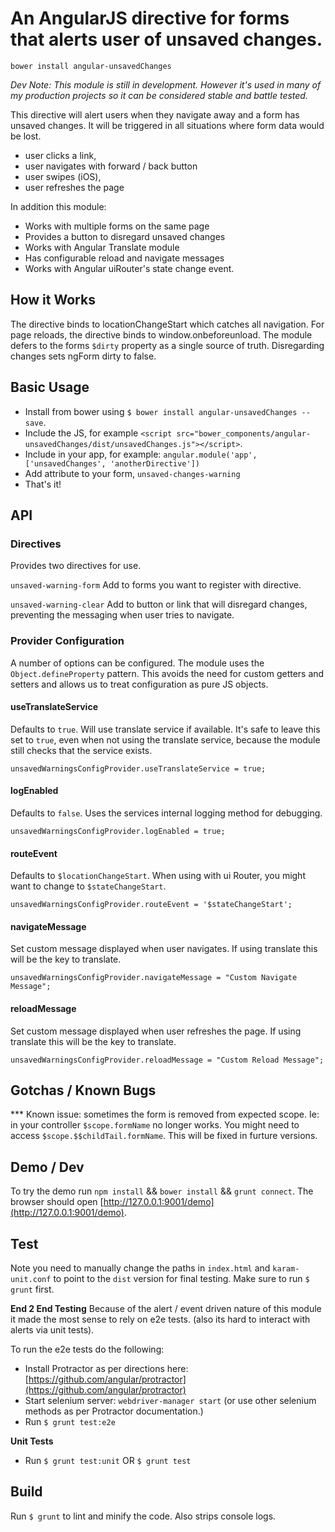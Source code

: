 # An AngularJS directive for forms that alerts user of unsaved changes.

`bower install angular-unsavedChanges`
 
_Dev Note: This module is still in development. However it's used in many of my production projects so it can be considered stable and battle tested._

This directive will alert users when they navigate away and a form has unsaved changes. It will be triggered in all situations where form data would be lost.

- user clicks a link,
- user navigates with forward / back button
- user swipes (iOS),
- user refreshes the page

In addition this module: 

- Works with multiple forms on the same page
- Provides a button to disregard unsaved changes
- Works with Angular Translate module
- Has configurable reload and navigate messages
- Works with Angular uiRouter's state change event.

## How it Works

The directive binds to locationChangeStart which catches all navigation. For page reloads, the directive binds to window.onbeforeunload. The module defers to the forms `$dirty` property as a single source of truth. Disregarding changes sets ngForm dirty to false. 

## Basic Usage

- Install from bower using `$ bower install angular-unsavedChanges --save`.
- Include the JS, for example `<script src="bower_components/angular-unsavedChanges/dist/unsavedChanges.js"></script>`.
- Include in your app, for example: `angular.module('app', ['unsavedChanges', 'anotherDirective'])`
- Add attribute to your form, `unsaved-changes-warning`
- That's it!


## API

### Directives 
Provides two directives for use. 

`unsaved-warning-form` 
Add to forms you want to register with directive. 

`unsaved-warning-clear` 
Add to button or link that will disregard changes, preventing the messaging when user tries to navigate. 

### Provider Configuration 
A number of options can be configured. The module uses the `Object.defineProperty` pattern. This avoids the need for custom getters and setters and allows us to treat configuration as pure JS objects. 

#### useTranslateService
Defaults to `true`. Will use translate service if available. It's safe to leave this set to `true`, even when not using the translate service, because the module still checks that the service exists. 

```
unsavedWarningsConfigProvider.useTranslateService = true;
```

#### logEnabled
Defaults to `false`. Uses the services internal logging method for debugging.  

```
unsavedWarningsConfigProvider.logEnabled = true;
```

#### routeEvent
Defaults to `$locationChangeStart`. When using with ui Router, you might want to change to `$stateChangeStart`.

```
unsavedWarningsConfigProvider.routeEvent = '$stateChangeStart';
```

#### navigateMessage
Set custom message displayed when user navigates. If using translate this will be the key to translate. 
```
unsavedWarningsConfigProvider.navigateMessage = "Custom Navigate Message";
```

#### reloadMessage
Set custom message displayed when user refreshes the page. If using translate this will be the key to translate. 
```
unsavedWarningsConfigProvider.reloadMessage = "Custom Reload Message";
```


## Gotchas / Known Bugs

*** Known issue: sometimes the form is removed from expected scope. Ie: in your controller `$scope.formName` no longer works. You might need to access `$scope.$$childTail.formName`. This will be fixed in furture versions.


## Demo / Dev

To try the demo run `npm install` && `bower install` && `grunt connect`. The browser should open [http://127.0.0.1:9001/demo](http://127.0.0.1:9001/demo).


## Test

Note you need to manually change the paths in `index.html` and `karam-unit.conf` to point to the `dist` version for final testing. Make sure to run `$ grunt` first. 

__End 2 End Testing__
Because of the alert / event driven nature of this module it made the most sense to rely on e2e tests. (also its hard to interact with alerts via unit tests).

To run the e2e tests do the following: 

- Install Protractor as per directions here: [https://github.com/angular/protractor](https://github.com/angular/protractor)
- Start selenium server: `webdriver-manager start` (or use other selenium methods as per Protractor documentation.)
- Run `$ grunt test:e2e`


__Unit Tests__

- Run `$ grunt test:unit` OR `$ grunt test`


## Build

Run `$ grunt` to lint and minify the code. Also strips console logs. 
